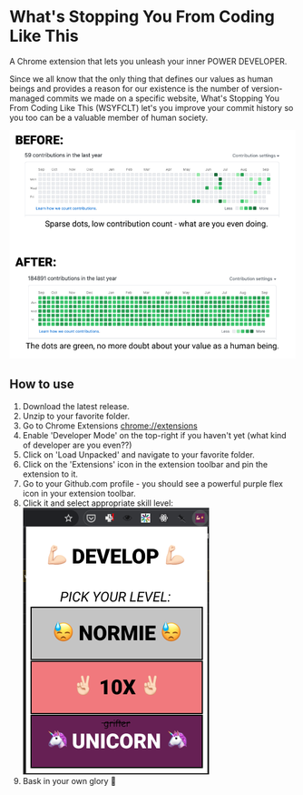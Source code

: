 # What's Stopping You From Coding Like This

A Chrome extension that lets you unleash your inner POWER DEVELOPER.

Since we all know that the only thing that defines our values as human beings and
provides a reason for our existence is the number of version-managed commits we made
on a specific website, What's Stopping You From Coding Like This (WSYFCLT) let's you
improve your commit history so you too can be a valuable member of human society.

![It just works](docs/it-works.png)

## How to use

1. Download the latest release.
2. Unzip to your favorite folder.
3. Go to Chrome Extensions [chrome://extensions](chrome://extensions)
4. Enable 'Developer Mode' on the top-right if you haven't yet (what kind of developer are you even??)
5. Click on 'Load Unpacked' and navigate to your favorite folder.
6. Click on the 'Extensions' icon in the extension toolbar and pin the extension to it.
7. Go to your Github.com profile - you should see a powerful purple flex icon in your extension toolbar.
8. Click it and select appropriate skill level:
![do it](docs/popup.png)
9. Bask in your own glory 🤩